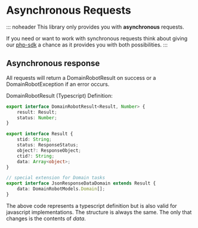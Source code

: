 # Asynchronous Requests

::: noheader
This library only provides you with **asynchronous** requests.

If you need or want to work with synchronous requests think about giving our [php-sdk](https://internetx.github.io/php-domainrobot-sdk/guide/preamble.html) a chance as it provides you with both possibilities.
:::

## Asynchronous response

All requests will return a DomainRobotResult on success or a DomainRobotException if an error occurs.

DomainRobotResult (Typescript) Definition:

```typescript
export interface DomainRobotResult<Result, Number> {
    result: Result;
    status: Number;
}

export interface Result {
    stid: String;
    status: ResponseStatus;
    object?: ResponseObject;
    ctid?: String;
    data: Array<object>;
}

// special extension for Domain tasks
export interface JsonResponseDataDomain extends Result {
    data: DomainRobotModels.Domain[];
}
```

The above code represents a typescript definition but is also valid for javascript implementations. The structure is always the same. The only that changes is the contents of *data*.
